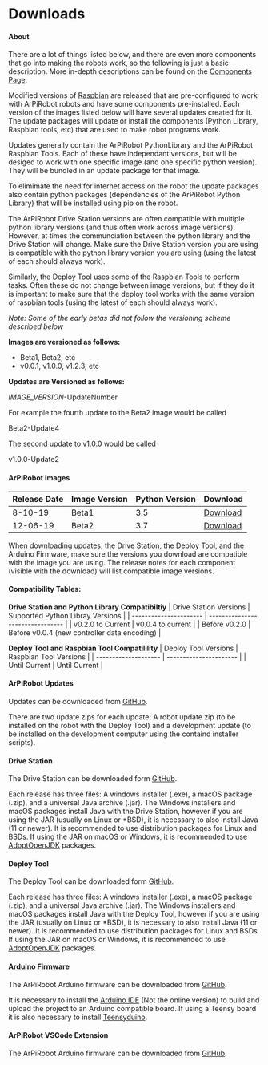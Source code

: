 # Downloads


#### **About**
There are a lot of things listed below, and there are even more components that go into making the robots work, so the following is just a basic description. More in-depth descriptions can be found on the [Components Page](../reference/components.md).

Modified versions of [Raspbian](https://www.raspberrypi.org/documentation/raspbian/) are released that are pre-configured to work with ArPiRobot robots and have some components pre-installed. Each version of the images listed below will have several updates created for it. The update packages will update or install the components (Python Library, Raspbian tools, etc) that are used to make robot programs work.

Updates generally contain the ArPiRobot PythonLibrary and the ArPiRobot Raspbian Tools. Each of these have independant versions, but will be desiged to work with one specific image (and one specific python version). They will be bundled in an update package for that image.

To elimimate the need for internet access on the robot the update packages also contain python packages (dependencies of the ArPiRobot Python Library) that will be installed using pip on the robot.

The ArPiRobot Drive Station versions are often compatible with multiple python library versions (and thus often work across image versions). However, at times the communciation between the python library and the Drive Station will change. Make sure the Drive Station version you are using is compatible with the python library version you are using (using the latest of each should always work).

Similarly, the Deploy Tool uses some of the Raspbian Tools to perform tasks. Often these do not change between image versions, but if they do it is important to make sure that the deploy tool works with the same version of raspbian tools (using the latest of each should always work).


*Note: Some of the early betas did not follow the versioning scheme described below*

**Images are versioned as follows:**

- Beta1, Beta2, etc
- v0.0.1, v1.0.0, v1.2.3, etc

**Updates are Versioned as follows:**

*IMAGE_VERSION*-UpdateNumber

For example the fourth update to the Beta2 image would be called

Beta2-Update4

The second update to v1.0.0 would be called

v1.0.0-Update2


#### **ArPiRobot Images**
| Release Date | Image Version | Python Version | Download |
| ------------ | ------------- | -------------- | -------- |
| 8-10-19 | Beta1 | 3.5 | [Download](https://1drv.ms/u/s!AhjgTI1qxX9xg7RJJkTmLCj5crQlBg?e=r78qN6) |
| 12-06-19 | Beta2 | 3.7 | [Download](https://1drv.ms/u/s!AhjgTI1qxX9xg9QQMEcYP5wnOJGr2g?e=c5RYlK)

When downloading updates, the Drive Station, the Deploy Tool, and the Arduino Firmware, make sure the versions you download are compatible with the image you are using. The release notes for each component (visible with the download) will list compatible image versions.


#### **Compatibility Tables**:

**Drive Station and Python Library Compatibiltiy**
| Drive Station Versions | Supported Python Libray Versions |
| ---------------------- | -------------------------------- |
| v0.2.0 to Current      | v0.0.4 to current |
| Before v0.2.0          | Before v0.0.4 (new controller data encoding) |

**Deploy Tool and Raspbian Tool Compatilility**
| Deploy Tool Versions | Raspbian Tool Versions |
| -------------------- | ---------------------- |
| Until Current        | Until Current          |


#### **ArPiRobot Updates**
Updates can be downloaded from [GitHub](https://github.com/MB3hel/ArPiRobot-UpdatePackager/releases). 

There are two update zips for each update: A robot update zip (to be installed on the robot with the Deploy Tool) and a development update (to be installed on the development computer using the containd installer scripts).

#### **Drive Station**
The Drive Station can be downloaded form [GitHub](https://github.com/MB3hel/ArPiRobot-DriveStation/releases).

Each release has three files: A windows installer (.exe), a macOS package (.zip), and a universal Java archive (.jar). The Windows installers and macOS packages install Java with the Drive Station, however if you are using the JAR (usually on Linux or *BSD), it is necessary to also install Java (11 or newer). It is recommended to use distribution packages for Linux and BSDs. If using the JAR on macOS or Windows, it is recommended to use [AdoptOpenJDK](https://adoptopenjdk.net/) packages.

#### **Deploy Tool**
The Deploy Tool can be downloaded form [GitHub](https://github.com/MB3hel/ArPiRobot-DeployTool/releases).

Each release has three files: A windows installer (.exe), a macOS package (.zip), and a universal Java archive (.jar). The Windows installers and macOS packages install Java with the Deploy Tool, however if you are using the JAR (usually on Linux or *BSD), it is necessary to also install Java (11 or newer). It is recommended to use distribution packages for Linux and BSDs. If using the JAR on macOS or Windows, it is recommended to use [AdoptOpenJDK](https://adoptopenjdk.net/) packages.

#### **Arduino Firmware**
The ArPiRobot Arduino firmware can be downloaded from [GitHub](https://github.com/MB3hel/ArPiRobot-ArduinoFirmware/releases).

It is necessary to install the [Arduino IDE](https://www.arduino.cc/en/Main/Software) (Not the online version) to build and upload the project to an Arduino compatible board. If using a Teensy board it is also necessary to install [Teensyduino](https://www.pjrc.com/teensy/teensyduino.html).

#### **ArPiRobot VSCode Extension**
The ArPiRobot Arduino firmware can be downloaded from [GitHub](https://github.com/MB3hel/ArPiRobot-VSCodeExtension/releases).

